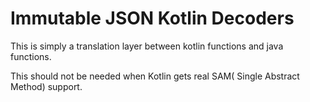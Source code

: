 # Immutable JSON Kotlin Decoders

This is simply a translation layer between kotlin functions
and java functions. 

This should not be needed when Kotlin gets real SAM( Single Abstract Method) support.

